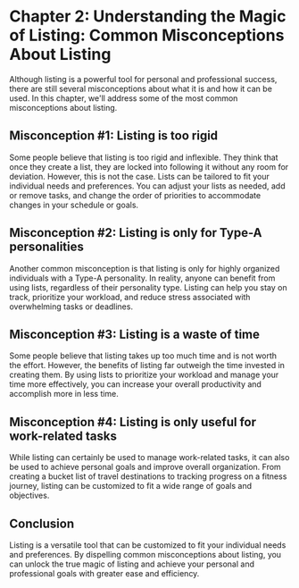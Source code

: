 Chapter 2: Understanding the Magic of Listing: Common Misconceptions About Listing
==================================================================================

Although listing is a powerful tool for personal and professional success, there are still several misconceptions about what it is and how it can be used. In this chapter, we'll address some of the most common misconceptions about listing.

Misconception #1: Listing is too rigid
--------------------------------------

Some people believe that listing is too rigid and inflexible. They think that once they create a list, they are locked into following it without any room for deviation. However, this is not the case. Lists can be tailored to fit your individual needs and preferences. You can adjust your lists as needed, add or remove tasks, and change the order of priorities to accommodate changes in your schedule or goals.

Misconception #2: Listing is only for Type-A personalities
----------------------------------------------------------

Another common misconception is that listing is only for highly organized individuals with a Type-A personality. In reality, anyone can benefit from using lists, regardless of their personality type. Listing can help you stay on track, prioritize your workload, and reduce stress associated with overwhelming tasks or deadlines.

Misconception #3: Listing is a waste of time
--------------------------------------------

Some people believe that listing takes up too much time and is not worth the effort. However, the benefits of listing far outweigh the time invested in creating them. By using lists to prioritize your workload and manage your time more effectively, you can increase your overall productivity and accomplish more in less time.

Misconception #4: Listing is only useful for work-related tasks
---------------------------------------------------------------

While listing can certainly be used to manage work-related tasks, it can also be used to achieve personal goals and improve overall organization. From creating a bucket list of travel destinations to tracking progress on a fitness journey, listing can be customized to fit a wide range of goals and objectives.

Conclusion
----------

Listing is a versatile tool that can be customized to fit your individual needs and preferences. By dispelling common misconceptions about listing, you can unlock the true magic of listing and achieve your personal and professional goals with greater ease and efficiency.
